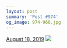 ```yaml
---
layout: post
summary: 'Post #974'
og_image: 974-960.jpg
---
```


<p>
  <time>
    <a href="/974">August 18, 2019</a>
  </time>
  <a href="/974">
    <img src="{{ site.assets_url }}/974-480.jpg" srcset="{{ site.assets_url }}/974-240.jpg 240w, {{ site.assets_url }}/974-480.jpg 480w, {{ site.assets_url }}/974-720.jpg 720w, {{ site.assets_url }}/974-960.jpg 960w" sizes="(min-width: 700px) 50vw, calc(100vw - 2rem)" />
  </a>
</p>
